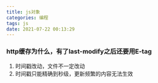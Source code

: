 ```yaml
---
title: js对象
categories: 编程
tags: js
date: 2021-07-22 00:13:29
---
```

### http缓存为什么，有了last-modify之后还要用E-tag
1. 时间戳改动，文件不一定改动
2. 时间戳只能精确到秒级，更新频繁的内容无法生效